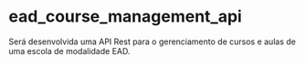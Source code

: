 # ead_course_management_api
Será desenvolvida uma API Rest para o gerenciamento de cursos e aulas de uma escola de modalidade EAD. 
